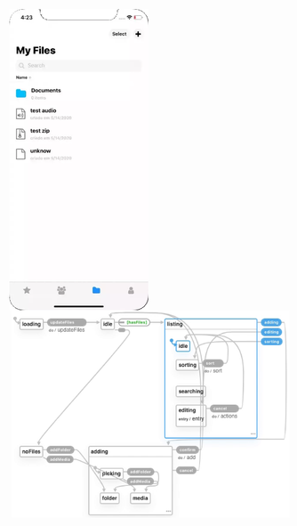 
<img align="left" src="https://github.com/greg-schrammel/me/blob/master/public/assets/app.webp" width="250"/>
<img align="right" src="https://github.com/greg-schrammel/me/blob/master/public/assets/app-state.png" width="500"/>
